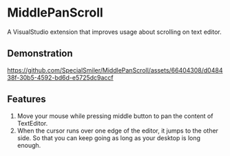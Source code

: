 # MiddlePanScroll
  A VisualStudio extension that improves usage about scrolling on text editor.

## Demonstration
https://github.com/SpecialSmiler/MiddlePanScroll/assets/66404308/d048438f-30b5-4592-bd6d-e5725dc9accf

## Features
1. Move your mouse while pressing middle button to pan the content of TextEditor. 
2. When the cursor runs over one edge of the editor, it jumps to the other side. So that you can keep going as long as your desktop is long enough.
